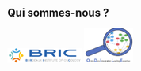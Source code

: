 ## Qui sommes-nous ?

<img src="horizontal-bric-1.png" alt="BRIC" width="150"/> <img src="LOGO_ODILE.png" alt="ODILE" width="100"/>

